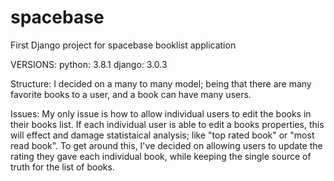 # spacebase
First Django project for spacebase booklist application

VERSIONS:
python: 3.8.1
django: 3.0.3

Structure:
I decided on a many to many model; being that there are many favorite books to a user, and a book can have many users. 

Issues:
My only issue is how to allow individual users to edit the books in their books list. If each individual user is able to edit a books properties, this will effect and damage statistaical analysis; like "top rated book" or "most read book". To get around this, I've decided on allowing users to update the rating they gave each individual book, while keeping the single source of truth for the list of books.


